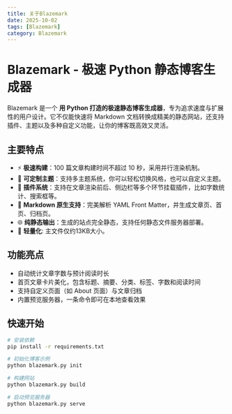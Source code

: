 ```yaml
---
title: 关于Blazemark
date: 2025-10-02
tags: [Blazemark]
category: Blazemark
---
```

# Blazemark - 极速 Python 静态博客生成器

Blazemark 是一个 **用 Python 打造的极速静态博客生成器**，专为追求速度与扩展性的用户设计。它不仅能快速将 Markdown 文档转换成精美的静态网站，还支持插件、主题以及多种自定义功能，让你的博客既高效又灵活。

## 主要特点

- ⚡ **极速构建**：100 篇文章构建时间不超过 10 秒，采用并行渲染机制。
- 🎨 **可定制主题**：支持多主题系统，你可以轻松切换风格，也可以自定义主题。
- 🔌 **插件系统**：支持在文章渲染前后、侧边栏等多个环节挂载插件，比如字数统计、搜索框等。
- 📄 **Markdown 原生支持**：完美解析 YAML Front Matter，并生成文章页、首页、归档页。
- 🌐 **纯静态输出**：生成的站点完全静态，支持任何静态文件服务器部署。
- 🔹 **轻量化**: 主文件仅约13KB大小。

## 功能亮点

- 自动统计文章字数与预计阅读时长
- 首页文章卡片美化，包含标题、摘要、分类、标签、字数和阅读时间
- 支持自定义页面（如 About 页面）与文章归档
- 内置预览服务器，一条命令即可在本地查看效果

## 快速开始

```bash
# 安装依赖
pip install -r requirements.txt

# 初始化博客示例
python blazemark.py init

# 构建网站
python blazemark.py build

# 启动预览服务器
python blazemark.py serve
